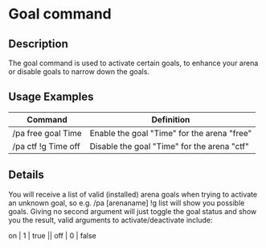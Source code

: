 # Goal command

## Description

The goal command is used to activate certain goals, to enhance your arena or disable goals to narrow down the goals.

## Usage Examples

Command |  Definition
------------- | -------------
/pa free goal Time  | Enable the goal "Time" for the arena "free"
/pa ctf !g Time off | Disable the goal "Time" for the arena "ctf"

## Details

You will receive a list of valid (installed) arena goals when trying to activate an unknown goal, so e.g. /pa [arenaname] !g list will show you possible goals.
Giving no second argument will just toggle the goal status and show you the result, valid arguments to activate/deactivate include:

on | 1 | true || off | 0 | false